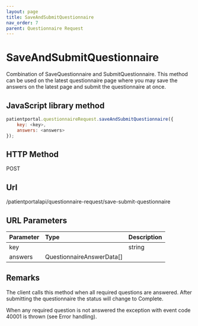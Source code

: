 ```yaml
---
layout: page
title: SaveAndSubmitQuestionnaire
nav_order: 7
parent: Questionnaire Request
---
```


# SaveAndSubmitQuestionnaire

Combination of SaveQuestionnaire and SubmitQuestionnaire. This method can be used on the latest questionnaire page where you may save the answers on the latest page and submit the questionnaire at once.

## JavaScript library method

```javascript
patientportal.questionnaireRequest.saveAndSubmitQuestionnaire({
    key: <key>,
    answers: <answers>
});
```

## HTTP Method

POST

## ****Url****

/patientportalapi/questionnaire-request/save-submit-questionnaire

## URL Parameters

| Parameter | Type   | Description                                                 |
|:----------|:-------|:------------------------------------------------------------|
| key |     | string | The validation key provided in the URL. |
| answers | QuestionnaireAnswerData\[\] |     | Collection of answers. |

## Remarks

The client calls this method when all required questions are answered. After submitting the questionnaire the status will change to Complete.

When any required question is not answered the exception with event code 40001 is thrown (see Error handling).
